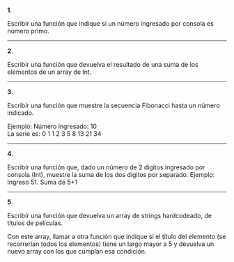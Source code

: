 **1**.

Escribir una función que indique si un número ingresado por consola es número primo.

---------------------------------------------------


**2**.

Escribir una función que devuelva el resultado de una suma de los elementos de un array de Int. 


---------------------------------------------------


**3**.

Escribír una función que muestre la secuencia Fibonacci hasta un número indicado.

Ejemplo:
Número ingresado: 10                                                                         
La serie es:
0  1  1  2  3  5  8  13  21  34

---------------------------------------------------


**4**.

Escribír una función que, dado un número de 2 digitos ingresado por consola (Int), muestre la suma de los dos dígitos por separado.
Ejemplo:
Ingreso 51.
Suma de 5+1 


---------------------------------------------------


**5**.

Escribír una función que devuelva un array de strings hardcodeado, de títulos de películas.

Con este array, llamar a otra función que indique si el título del elemento (se recorrerían todos los elementos) tiene un largo mayor a 5 y devuelva un nuevo array con los que cumplan esa condición.



